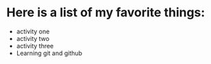 # Here is a list of my favorite things:

- activity one
- activity two
- activity three
- Learning git and github
